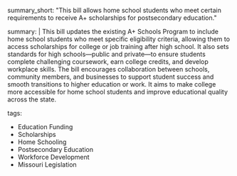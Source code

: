summary_short: "This bill allows home school students who meet certain requirements to receive A+ scholarships for postsecondary education."

summary: |
  This bill updates the existing A+ Schools Program to include home school students who meet specific eligibility criteria, allowing them to access scholarships for college or job training after high school. It also sets standards for high schools—public and private—to ensure students complete challenging coursework, earn college credits, and develop workplace skills. The bill encourages collaboration between schools, community members, and businesses to support student success and smooth transitions to higher education or work. It aims to make college more accessible for home school students and improve educational quality across the state.

tags:
  - Education Funding
  - Scholarships
  - Home Schooling
  - Postsecondary Education
  - Workforce Development
  - Missouri Legislation
